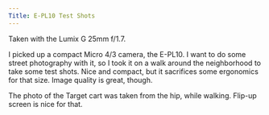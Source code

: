 ```yaml
---
Title: E-PL10 Test Shots
---
```


Taken with the Lumix G 25mm f/1.7.

I picked up a compact Micro 4/3 camera, the E-PL10. I want to do some street photography with it, so I took it on a walk around the neighborhood to take some test shots. Nice and compact, but it sacrifices some ergonomics for that size. Image quality is great, though.

The photo of the Target cart was taken from the hip, while walking. Flip-up screen is nice for that.
